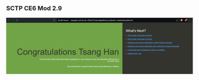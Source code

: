 ### SCTP CE6 Mod 2.9


![alt text](https://github.com/tsanghan/sctp-ce6-mod2.9/blob/main/sctp-ce6-mod2.9-EB-assigment.PNG?raw=true)
